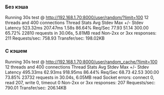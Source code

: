 ### Без кэша
Running 30s test @ http://192.168.1.70:8000/user/random/?limit=100
  12 threads and 400 connections
  Thread Stats   Avg      Stdev     Max   +/- Stdev
    Latency   523.32ms  207.47ms   1.58s    86.64%
    Req/Sec    77.93     51.14   300.00     65.72%
  22810 requests in 30.06s, 5.81MB read
  Non-2xx or 3xx responses: 211
Requests/sec:    758.93
Transfer/sec:    198.02KB

### С кэшем
Running 30s test @ http://192.168.1.70:8000/user/random_cache/?limit=100
  12 threads and 400 connections
  Thread Stats   Avg      Stdev     Max   +/- Stdev
    Latency   495.33ms   62.93ms 918.95ms   86.44%
    Req/Sec    68.73     42.53   300.00     73.85%
  23732 requests in 30.04s, 6.05MB read
  Socket errors: connect 0, read 207, write 0, timeout 0
  Non-2xx or 3xx responses: 207
Requests/sec:    790.01
Transfer/sec:    206.14KB